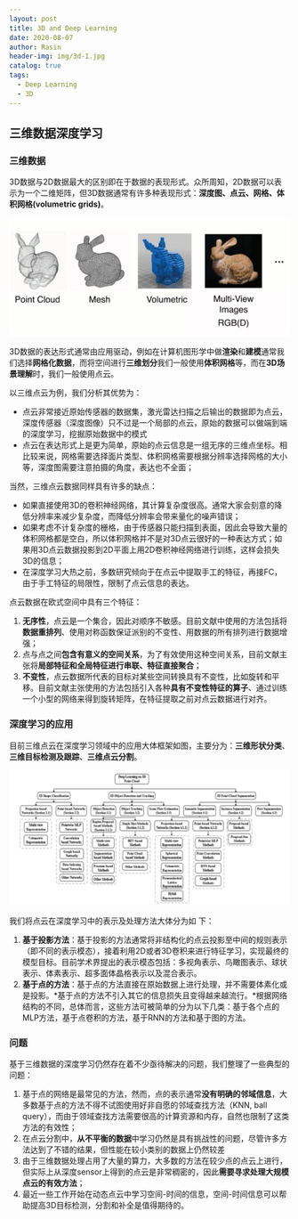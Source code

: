 ```yaml
---
layout: post
title: 3D and Deep Learning
date: 2020-08-07
author: Rasin
header-img: img/3d-1.jpg
catalog: true
tags:
  - Deep Learning
  - 3D
---
```


## 三维数据深度学习

### 三维数据

3D数据与2D数据最大的区别即在于数据的表现形式。众所周知，2D数据可以表示为一个二维矩阵，但3D数据通常有许多种表现形式：**深度图、点云、网格、体积网格(volumetric grids)**。

![](https://raw.githubusercontent.com/rasin-tsukuba/blog-images/master/img/20200806151018.png)

3D数据的表达形式通常由应用驱动，例如在计算机图形学中做**渲染**和**建模**通常我们选择**网格化数据**，而将空间进行**三维划分**我们一般使用**体积网格**等，而在**3D场景理解**时，我们一般使用点云。

以三维点云为例，我们分析其优势为：

- 点云非常接近原始传感器的数据集，激光雷达扫描之后输出的数据即为点云，深度传感器（深度图像）只不过是一个局部的点云，原始的数据可以做端到端的深度学习，挖掘原始数据中的模式
- 点云在表达形式上是更为简单，原始的点云信息是一组无序的三维点坐标。相比较来说，网格需要选择面片类型、体积网格需要根据分辨率选择网格的大小等，深度图需要注意拍摄的角度，表达也不全面；

当然，三维点云数据同样具有许多的缺点：

- 如果直接使用3D的卷积神经网络，其计算复杂度很高。通常大家会刻意的降低分辨率来减少复杂度，而降低分辨率会带来量化的噪声错误；
- 如果考虑不计复杂度的栅格，由于传感器只能扫描到表面，因此会导致大量的体积网格都是空白，所以体积网格并不是对3D点云很好的一种表达方式；如果用3D点云数据投影到2D平面上用2D卷积神经网络进行训练，这样会损失3D的信息；
- 在深度学习大热之前，多数研究倾向于在点云中提取手工的特征，再接FC，由于手工特征的局限性，限制了点云信息的表达。

点云数据在欧式空间中具有三个特征：

1. **无序性**，点云是一个集合，因此对顺序不敏感。目前文献中使用的方法包括将**数据重排列**、使用对称函数保证派别的不变性、用数据的所有排列进行数据增强；
2. 点与点之间**包含有意义的空间关系**，为了有效使用这种空间关系，目前文献主张将**局部特征和全局特征进行串联、特征直接聚合**；
3. **不变性**，点云数据所代表的目标对某些空间转换具有不变性，比如旋转和平移。目前文献主张使用的方法包括引入各种**具有不变性特征的算子**、通过训练一个小型的网络来得到旋转矩阵，在特征提取之前对点云数据进行对齐。

### 深度学习的应用

目前三维点云在深度学习领域中的应用大体框架如图，主要分为：**三维形状分类**、**三维目标检测及跟踪**、**三维点云分割**。

![](https://raw.githubusercontent.com/rasin-tsukuba/blog-images/master/img/20200806151649.png)

我们将点云在深度学习中的表示及处理方法大体分为如
下：

1. **基于投影方法**：基于投影的方法通常将非结构化的点云投影至中间的规则表示（即不同的表示模态），接着利用2D或者3D卷积来进行特征学习，实现最终的模型目标。目前学术界提出的表示模态包括：多视角表示、鸟瞰图表示、球状表示、体素表示、超多面体晶格表示以及混合表示。
2. **基于点的方法**：基于点的方法直接在原始数据上进行处理，并不需要体素化或是投影。*基于点的方法不引入其它的信息损失且变得越来越流行。*根据网络结构的不同，总体而言，这些方法可被简单的分为以下几类：基于各个点的MLP方法，基于点卷积的方法，基于RNN的方法和基于图的方法。

### 问题

基于三维数据的深度学习仍然存在着不少亟待解决的问题，我们整理了一些典型的问题：

1. 基于点的网络是最常见的方法，然而，点的表示通常**没有明确的邻域信息**，大多数基于点的方法不得不试图使用好非自愿的邻域查找方法（KNN, ball query），而由于领域查找方法需要很高的计算资源和内存，自然也限制了这类方法的有效性；
2. 在点云分割中，**从不平衡的数据**中学习仍然是具有挑战性的问题，尽管许多方法达到了不错的结果，但性能在较小类别的数据上仍然较差
3. 由于三维数据处理占用了大量的算力，大多数的方法在较少点的点云上进行，但实际上从深度sensor上得到的点云是非常稠密的，因此**需要寻求处理大规模点云的有效方法**；
4. 最近一些工作开始在动态点云中学习空间-时间的信息，空间-时间信息可以帮助提高3D目标检测，分割和补全是值得期待的。

